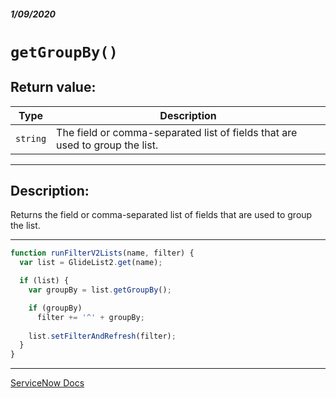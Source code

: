 ##### 1/09/2020
# `getGroupBy()`
## Return value:
| Type | Description |
|---|---|
| `string` | The field or comma-separated list of fields that are used to group the list. |

---

## Description:
Returns the field or comma-separated list of fields that are used to group the list.

---

```js
function runFilterV2Lists(name, filter) {
  var list = GlideList2.get(name);

  if (list) {
    var groupBy = list.getGroupBy();

    if (groupBy)
      filter += '^' + groupBy;
    
    list.setFilterAndRefresh(filter);
  }
}
```

---

[ServiceNow Docs](https://developer.servicenow.com/app.do#!/api_doc?v=newyork&id=r_GL2-getGroupBy)